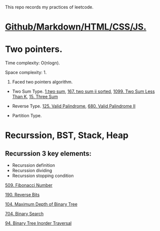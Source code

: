 This repo records my practices of leetcode.

# [Github/Markdown/HTML/CSS/JS.](basic/)

# Two pointers.

Time complexity: O(nlogn).

Space complexity: 1.

1. Faced two pointers algorithm.
  - Two Sum Type. [1.two sum](LC/1.two_sum.md),  [167. two sum ii sorted](), [1099. Two Sum Less Than K](LC/1099.Two_Sum_Less_Than_K.md), [15. Three Sum](LC/15.Three_Sum.md)

  - Reverse Type. [125. Valid Palindrome](LC/125.Valid_Palindrome.md), [680. Valid Palindrome II](LC/680.Valid_Palindrome_II.md)
  - Partition Type. 


# Recurssion, BST, Stack, Heap

## Recurssion 3 key elements:
- Recurssion definition
- Recurssion dividing
- Recurssion stopping condition

[509. Fibonacci Number](LC/509.Fibonacci_Number.md)


[190. Reverse Bits](LC/190.Reverse_Bits.md)

[104. Maximum Depth of Binary Tree](LC/104.Maximum_Depth_of_Binary_Tree.md)

[704. Binary Search](LC/704.Binary_Search.md)

[94. Binary Tree Inorder Traversal](LC/94.Binary_Tree_Inorder_Traversal.md)
